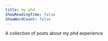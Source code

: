 ```yaml
---
title: my phd
ShowReadingTime: false
ShowWordCount: false
---
```


A collection of posts about my phd experience
